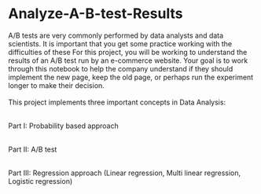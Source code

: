 # Analyze-A-B-test-Results
A/B tests are very commonly performed by data analysts and data scientists. It is important that you get some practice working with the difficulties of these  For this project, you will be working to understand the results of an A/B test run by an e-commerce website. Your goal is to work through this notebook to help the company understand if they should implement the new page, keep the old page, or perhaps run the experiment longer to make their decision.
<Br></Br>
This project implements three important concepts in Data Analysis:<Br></Br>

Part I: Probability based approach<Br></Br>

Part II: A/B test<Br></Br>

Part III: Regression approach (Linear regression, Multi linear regression, Logistic regression) <Br></Br>
